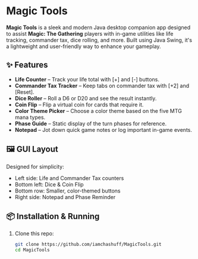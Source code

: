 # Magic Tools

**Magic Tools** is a sleek and modern Java desktop companion app designed to assist **Magic: The Gathering** players with in-game utilities like life tracking, commander tax, dice rolling, and more. Built using Java Swing, it's a lightweight and user-friendly way to enhance your gameplay.

## ✨ Features

- **Life Counter** – Track your life total with [+] and [-] buttons.
- **Commander Tax Tracker** – Keep tabs on commander tax with [+2] and [Reset].
- **Dice Roller** – Roll a D6 or D20 and see the result instantly.
- **Coin Flip** – Flip a virtual coin for cards that require it.
- **Color Theme Picker** – Choose a color theme based on the five MTG mana types.
- **Phase Guide** – Static display of the turn phases for reference.
- **Notepad** – Jot down quick game notes or log important in-game events.

## 🖼️ GUI Layout

Designed for simplicity:
- Left side: Life and Commander Tax counters
- Bottom left: Dice & Coin Flip
- Bottom row: Smaller, color-themed buttons
- Right side: Notepad and Phase Reminder

## 📦 Installation & Running

1. Clone this repo:
   ```bash
   git clone https://github.com/iamchashuff/MagicTools.git
   cd MagicTools
